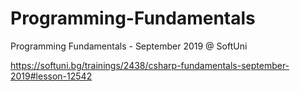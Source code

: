 # Programming-Fundamentals
Programming Fundamentals - September 2019 @ SoftUni

https://softuni.bg/trainings/2438/csharp-fundamentals-september-2019#lesson-12542
